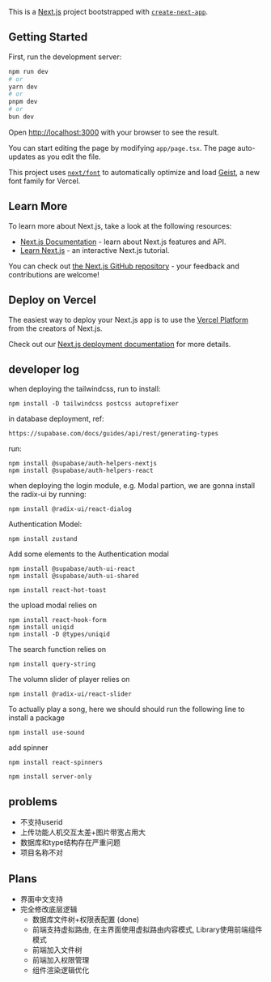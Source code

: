 This is a [Next.js](https://nextjs.org) project bootstrapped with [`create-next-app`](https://nextjs.org/docs/app/api-reference/cli/create-next-app).

## Getting Started

First, run the development server:

```bash
npm run dev
# or
yarn dev
# or
pnpm dev
# or
bun dev
```

Open [http://localhost:3000](http://localhost:3000) with your browser to see the result.

You can start editing the page by modifying `app/page.tsx`. The page auto-updates as you edit the file.

This project uses [`next/font`](https://nextjs.org/docs/app/building-your-application/optimizing/fonts) to automatically optimize and load [Geist](https://vercel.com/font), a new font family for Vercel.

## Learn More

To learn more about Next.js, take a look at the following resources:

- [Next.js Documentation](https://nextjs.org/docs) - learn about Next.js features and API.
- [Learn Next.js](https://nextjs.org/learn) - an interactive Next.js tutorial.

You can check out [the Next.js GitHub repository](https://github.com/vercel/next.js) - your feedback and contributions are welcome!

## Deploy on Vercel

The easiest way to deploy your Next.js app is to use the [Vercel Platform](https://vercel.com/new?utm_medium=default-template&filter=next.js&utm_source=create-next-app&utm_campaign=create-next-app-readme) from the creators of Next.js.

Check out our [Next.js deployment documentation](https://nextjs.org/docs/app/building-your-application/deploying) for more details.


## developer log
when deploying the tailwindcss, run to install:
```
npm install -D tailwindcss postcss autoprefixer
```

in database deployment, ref:
```
https://supabase.com/docs/guides/api/rest/generating-types
```

run:
```
npm install @supabase/auth-helpers-nextjs
npm install @supabase/auth-helpers-react
```

when deploying the login module, e.g. Modal partion, we are gonna install the radix-ui by running: 
```
npm install @radix-ui/react-dialog
```

Authentication Model:
```
npm install zustand
```

Add some elements to the Authentication modal
```
npm install @supabase/auth-ui-react
npm install @supabase/auth-ui-shared
```

```
npm install react-hot-toast
```

the upload modal relies on
```
npm install react-hook-form
npm install uniqid
npm install -D @types/uniqid
```

The search function relies on
```
npm install query-string
```

The volumn slider of player relies on
```
npm install @radix-ui/react-slider
```
To actually play a song, here we should should run the following line to install 
a package
```
npm install use-sound
```

add spinner
```
npm install react-spinners
```


```
npm install server-only
```

## problems
- 不支持userid
- 上传功能人机交互太差+图片带宽占用大
- 数据库和type结构存在严重问题
- 项目名称不对

## Plans
- 界面中文支持
- 完全修改底层逻辑
  - 数据库文件树+权限表配置 (done)
  - 前端支持虚拟路由, 在主界面使用虚拟路由内容模式, Library使用前端组件模式
  - 前端加入文件树
  - 前端加入权限管理
  - 组件渲染逻辑优化